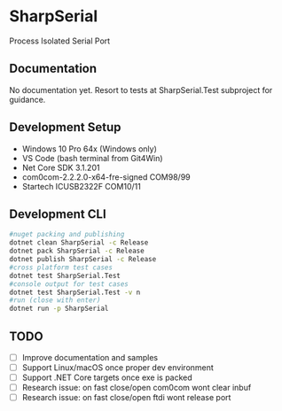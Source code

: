 # SharpSerial

Process Isolated Serial Port

## Documentation

No documentation yet. Resort to tests at SharpSerial.Test subproject for guidance.

## Development Setup

- Windows 10 Pro 64x (Windows only)
- VS Code (bash terminal from Git4Win)
- Net Core SDK 3.1.201
- com0com-2.2.2.0-x64-fre-signed COM98/99
- Startech ICUSB2322F COM10/11

## Development CLI

```bash
#nuget packing and publishing
dotnet clean SharpSerial -c Release
dotnet pack SharpSerial -c Release
dotnet publish SharpSerial -c Release
#cross platform test cases
dotnet test SharpSerial.Test
#console output for test cases
dotnet test SharpSerial.Test -v n
#run (close with enter)
dotnet run -p SharpSerial
```

## TODO

- [ ] Improve documentation and samples
- [ ] Support Linux/macOS once proper dev environment
- [ ] Support .NET Core targets once exe is packed
- [ ] Research issue: on fast close/open com0com wont clear inbuf
- [ ] Research issue: on fast close/open ftdi wont release port
